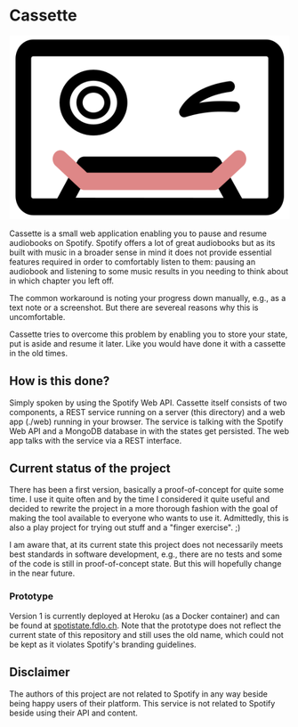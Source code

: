 # Cassette

![](./cassette_logo.svg)

Cassette is a small web application enabling you to pause and resume audiobooks on Spotify. Spotify offers a lot of great audiobooks but as its built with music in a broader sense in mind it does not provide essential features required in order to comfortably listen to them: pausing an audiobook and listening to some music results in you needing to think about in which chapter you left off.

The common workaround is noting your progress down manually, e.g., as a text note or a screenshot. But there are severeal reasons why this is uncomfortable.

Cassette tries to overcome this problem by enabling you to store your state, put is aside and resume it later. Like you would have done it with a cassette in the old times.


## How is this done?
Simply spoken by using the Spotify Web API. Cassette itself consists of two components, a REST service running on a server (this directory) and a web app (./web) running in your browser. The service is talking with the Spotify Web API and a MongoDB database in with the states get persisted. The web app talks with the service via a REST interface.


## Current status of the project
There has been a first version, basically a proof-of-concept for quite some time. I use it quite often and by the time I considered it quite useful and decided to rewrite the project in a more thorough fashion with the goal of making the tool available to everyone who wants to use it. Admittedly, this is also a play project for trying out stuff and a "finger exercise". ;)

I am aware that, at its current state this project does not necessarily meets best standards in software development, e.g., there are no tests and some of the code is still in proof-of-concept state. But this will hopefully change in the near future.

### Prototype
Version 1 is currently deployed at Heroku (as a Docker container) and can be found at [spotistate.fdlo.ch](https://spotistate.fdlo.ch). Note that the prototype does not reflect the current state of this repository and still uses the old name, which could not be kept as it violates Spotify's branding guidelines.

## Disclaimer
The authors of this project are not related to Spotify in any way beside being happy users of their platform. This service is not related to Spotify beside using their API and content.